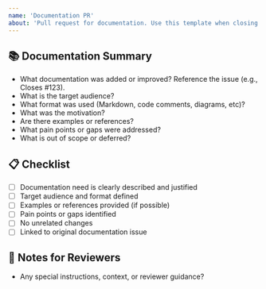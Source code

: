```yaml
---
name: 'Documentation PR'
about: 'Pull request for documentation. Use this template when closing a documentation issue.'
---
```


## 📚 Documentation Summary

- What documentation was added or improved? Reference the issue (e.g., Closes #123).
- What is the target audience?
- What format was used (Markdown, code comments, diagrams, etc)?
- What was the motivation?
- Are there examples or references?
- What pain points or gaps were addressed?
- What is out of scope or deferred?

## 📋 Checklist

- [ ] Documentation need is clearly described and justified
- [ ] Target audience and format defined
- [ ] Examples or references provided (if possible)
- [ ] Pain points or gaps identified
- [ ] No unrelated changes
- [ ] Linked to original documentation issue

## 📝 Notes for Reviewers

- Any special instructions, context, or reviewer guidance?
